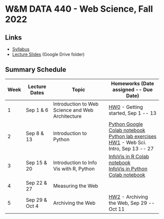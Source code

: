 # W&M DATA 440 - Web Science, Fall 2022

## Links

* [Syllabus](syllabus.md)
* [Lecture Slides](https://drive.google.com/drive/folders/1HObCiFisrbFuUC1L4YTrJQXK7nm0igQm?usp=sharing) (Google  Drive folder)
<!--* [Course Materials on Blackboard](https://www.blackboard.wm.edu/ultra/courses/_385456_1/cl/outline)-->

## Summary Schedule

|Week |Lecture Dates|Topic|Homeworks (Date assigned -- Due Date)
|---|---|---|---|
|1|Sep  1 &  6|Introduction to Web Science and Web Architecture| [HW0](homework/hw0) - Getting started, Sep 1 -- 13
|2|Sep  8 & 13|Introduction to Python| [Python Google Colab notebook](week-2/data_440_f22_mod_02_python.ipynb)<br/>[Python lab exercises](week-2/data_440_f22_mod_02_lab.ipynb)<br/> [HW1](homework/hw1) - Web Sci. Intro, Sep 13 -- 27
|3|Sep 15 & 20|Introduction to Info Vis with R, Python|[InfoVis in R Colab notebook](week-3/data_440_f22_mod_03_info_vis_r.ipynb)<br/>[InfoVis in Python Colab notebook](week-3/data_440_f22_mod_03_info_vis_python.ipynb)|
|4|Sep 22 & 27|Measuring the Web|
|5|Sep 29 & Oct 4|Archiving the Web| [HW2](/homework/hw2) - Archiving the Web, Sep 29 -- Oct 11
<!--
|6|Oct 6  & 11|Searching the Web| HW3 - Ranking Webpages, Oct 11 -- Oct 20
| | Oct 13 -- 16 |**NO CLASS - Fall Break**|
|7|Oct 18 & 20|Social Networks| HW4 - Exploring Social Networks, Oct 20 -- Nov 3
|8|Oct 25 & 27|Selection and Social Influence| 
|9|Nov 1 & 3|Visualizing Social Networks| HW5 - Graph partitioning, Nov 3 -- Nov 15
| | Nov 8 |**NO CLASS - Election Day, Go Vote! 🗳️**|
|10|Nov 10 & 15|Disinformation| HW6 - Analyzing Disinformation Domains, Nov 15 -- Nov 22
|11|Nov 17 & 22|Collective Intelligence and Recommender Systems| HW7 - Recommender Systems, Nov 22 -- Dec 1
| | Nov 23 -- 27 |**NO CLASS - Thanksgiving Break**|
|12|Nov 29 & Dec 1|Clustering Algorithms| HW8 - Clustering, Dec 1 -- Dec 8
|13|Dec 6 & 8 |Document Filtering (Classification)| HW9 - Email classification, Dec 8 -- Dec 20
|| Fri, Dec 9|*last day of classes*|
-->